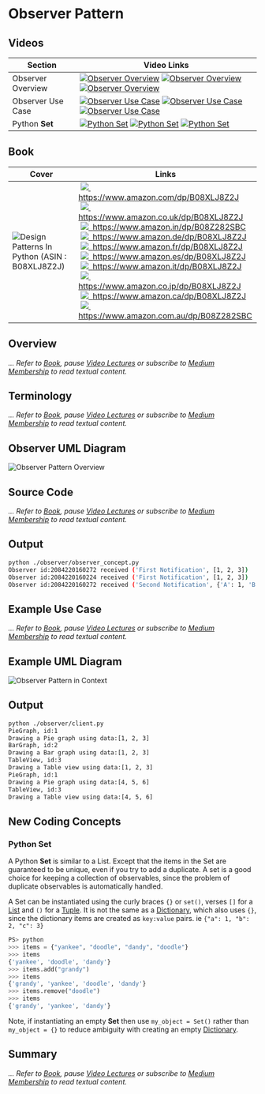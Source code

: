 # Observer Pattern

## Videos

Section | Video Links
-|-
Observer Overview |  <a id="udemyVideoLink" href="https://www.udemy.com/course/design-patterns-in-python/learn/lecture/16397486/?referralCode=7493DBBBF97FF2B0D24D" target="_blank" title="Observer Overview"><img src="/img/udemy_btn_sm.gif" alt="Observer Overview"/></a>&nbsp;<a id="ytVideoLink" href="https://youtu.be/w4d3KUhJbek&list=PLKWUX7aMnlEJzRvCXnwFEdk_WJDNjMDOo" target="_blank" title="Observer Overview"><img src="/img/yt_btn_sm.gif" alt="Observer Overview"/></a>&nbsp;<a id="skillShareVideoLink" href="https://skl.sh/34SM2Xg" target="_blank" title="Observer Overview"><img src="/img/skillshare_btn_sm.gif" alt="Observer Overview"/></a>
Observer Use Case | <a id="udemyVideoLink" href="https://www.udemy.com/course/design-patterns-in-python/learn/lecture/25582772/?referralCode=7493DBBBF97FF2B0D24D" target="_blank" title="Observer Use Case"><img src="/img/udemy_btn_sm.gif" alt="Observer Use Case"/></a>&nbsp;<a id="ytVideoLink" href="https://youtu.be/vCA5ZtP-bII&list=PLKWUX7aMnlEJzRvCXnwFEdk_WJDNjMDOo" target="_blank" title="Observer Use Case"><img src="/img/yt_btn_sm.gif" alt="Observer Use Case"/></a>&nbsp;<a id="skillShareVideoLink" href="https://skl.sh/34SM2Xg" target="_blank" title="Observer Use Case"><img src="/img/skillshare_btn_sm.gif" alt="Observer Use Case"/></a>
Python **Set** | <a id="udemyVideoLink" href="https://www.udemy.com/course/design-patterns-in-python/learn/lecture/25582780/?referralCode=7493DBBBF97FF2B0D24D" target="_blank" title="Python Set"><img src="/img/udemy_btn_sm.gif" alt="Python Set"/></a>&nbsp;<a id="ytVideoLink" href="https://youtu.be/RnF-yEFsZdc&list=PLKWUX7aMnlEJzRvCXnwFEdk_WJDNjMDOo" target="_blank" title="Python Set"><img src="/img/yt_btn_sm.gif" alt="Python Set"/></a>&nbsp;<a id="skillShareVideoLink" href="https://skl.sh/34SM2Xg" target="_blank" title="Python Set"><img src="/img/skillshare_btn_sm.gif" alt="Python Set"/></a>

## Book 

Cover | Links
-|-
![Design Patterns In Python (ASIN : B08XLJ8Z2J)](/img/design_patterns_in_python_book_125x178.jpg) | &nbsp;<a href="https://www.amazon.com/dp/B08XLJ8Z2J"><img src="/img/flag_us.gif">&nbsp; https://www.amazon.com/dp/B08XLJ8Z2J</a><br/>&nbsp;<a href="https://www.amazon.co.uk/dp/B08XLJ8Z2J"><img src="/img/flag_uk.gif">&nbsp; https://www.amazon.co.uk/dp/B08XLJ8Z2J</a><br/>&nbsp;<a href="https://www.amazon.in/dp/B08Z282SBC"><img src="/img/flag_in.gif">&nbsp; https://www.amazon.in/dp/B08Z282SBC</a><br/>&nbsp;<a href="https://www.amazon.de/dp/B08XLJ8Z2J"><img src="/img/flag_de.gif">&nbsp; https://www.amazon.de/dp/B08XLJ8Z2J</a><br/>&nbsp;<a href="https://www.amazon.fr/dp/B08XLJ8Z2J"><img src="/img/flag_fr.gif">&nbsp; https://www.amazon.fr/dp/B08XLJ8Z2J</a><br/>&nbsp;<a href="https://www.amazon.es/dp/B08XLJ8Z2J"><img src="/img/flag_es.gif">&nbsp; https://www.amazon.es/dp/B08XLJ8Z2J</a><br/>&nbsp;<a href="https://www.amazon.it/dp/B08XLJ8Z2J"><img src="/img/flag_it.gif">&nbsp; https://www.amazon.it/dp/B08XLJ8Z2J</a><br/>&nbsp;<a href="https://www.amazon.co.jp/dp/B08XLJ8Z2J"><img src="/img/flag_jp.gif">&nbsp; https://www.amazon.co.jp/dp/B08XLJ8Z2J</a><br/>&nbsp;<a href="https://www.amazon.ca/dp/B08XLJ8Z2J"><img src="/img/flag_ca.gif">&nbsp; https://www.amazon.ca/dp/B08XLJ8Z2J</a><br/>&nbsp;<a href="https://www.amazon.com.au/dp/B08Z282SBC"><img src="/img/flag_au.gif">&nbsp; https://www.amazon.com.au/dp/B08Z282SBC</a>

## Overview

_... Refer to [Book](https://www.amazon.com/dp/B08Z282SBC), pause [Video Lectures](#videos) or subscribe to [Medium Membership](https://sean-bradley.medium.com/membership) to read textual content._

## Terminology

_... Refer to [Book](https://www.amazon.com/dp/B08Z282SBC), pause [Video Lectures](#videos) or subscribe to [Medium Membership](https://sean-bradley.medium.com/membership) to read textual content._

## Observer UML Diagram

![Observer Pattern Overview](/img/observer_concept.svg)

## Source Code

_... Refer to [Book](https://www.amazon.com/dp/B08Z282SBC), pause [Video Lectures](#videos) or subscribe to [Medium Membership](https://sean-bradley.medium.com/membership) to read textual content._

## Output

``` bash
python ./observer/observer_concept.py
Observer id:2084220160272 received ('First Notification', [1, 2, 3])
Observer id:2084220160224 received ('First Notification', [1, 2, 3])
Observer id:2084220160272 received ('Second Notification', {'A': 1, 'B': 2, 'C': 3})
```

## Example Use Case

_... Refer to [Book](https://www.amazon.com/dp/B08Z282SBC), pause [Video Lectures](#videos) or subscribe to [Medium Membership](https://sean-bradley.medium.com/membership) to read textual content._

## Example UML Diagram

![Observer Pattern in Context](/img/observer_example.svg)

## Output

``` bash
python ./observer/client.py
PieGraph, id:1
Drawing a Pie graph using data:[1, 2, 3]
BarGraph, id:2
Drawing a Bar graph using data:[1, 2, 3]
TableView, id:3
Drawing a Table view using data:[1, 2, 3]
PieGraph, id:1
Drawing a Pie graph using data:[4, 5, 6]
TableView, id:3
Drawing a Table view using data:[4, 5, 6]
```

## New Coding Concepts

### Python Set

A Python **Set** is similar to a List. Except that the items in the Set are guaranteed to be unique, even if you try to add a duplicate. A set is a good choice for keeping a collection of observables, since the problem of duplicate observables is automatically handled.

A Set can be instantiated using the curly braces `{}` or `set()`, verses `[]` for a [List](/builder#python-list) and `()` for a [Tuple](/bridge#python-tuple). It is not the same as a [Dictionary](/singleton#python-dictionary), which also uses `{}`, since the dictionary items are created as `key:value` pairs. ie `{"a": 1, "b": 2, "c": 3}`

``` python
PS> python
>>> items = {"yankee", "doodle", "dandy", "doodle"}
>>> items
{'yankee', 'doodle', 'dandy'}
>>> items.add("grandy")
>>> items
{'grandy', 'yankee', 'doodle', 'dandy'}
>>> items.remove("doodle")
>>> items
{'grandy', 'yankee', 'dandy'}
```

Note, if instantiating an empty **Set** then use `my_object = Set()` rather than `my_object = {}` to reduce ambiguity with creating an empty [Dictionary](/singleton#python-dictionary).

## Summary

_... Refer to [Book](https://www.amazon.com/dp/B08Z282SBC), pause [Video Lectures](#videos) or subscribe to [Medium Membership](https://sean-bradley.medium.com/membership) to read textual content._